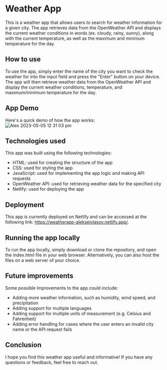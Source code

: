 # Weather App

This is a weather app that allows users to search for weather information for a given city. The app retrieves data from the OpenWeather API and displays the current weather conditions in words (ex. cloudy, rainy, sunny), along with the current temperature, as well as the maximum and minimum temperature for the day.

## How to use
To use the app, simply enter the name of the city you want to check the weather for into the input field and press the "Enter" button on your device. The app will then retrieve weather data from the OpenWeather API and display the current weather conditions, temperature, and maximum/minimum temperature for the day.

## App Demo

Here's a quick demo of how the app works:
![Alex 2023-05-05 12 31 03 pm](https://user-images.githubusercontent.com/90598699/235834296-32b37c11-99a3-4405-b26e-648abee50243.gif)


## Technologies used
This app was built using the following technologies:

- HTML: used for creating the structure of the app
- CSS: used for styling the app
- JavaScript: used for implementing the app logic and making API requests
- OpenWeather API: used for retrieving weather data for the specified city
- Netlify: used for deploying the app

## Deployment
This app is currently deployed on Netlify and can be accessed at the following link: https://weatherapp-alekseivlasov.netlify.app/.

## Running the app locally
To run the app locally, simply download or clone the repository, and open the index.html file in your web browser. Alternatively, you can also host the files on a web server of your choice.

## Future improvements
Some possible improvements to the app could include:

- Adding more weather information, such as humidity, wind speed, and precipitation
- Adding support for multiple languages
- Adding support for multiple units of measurement (e.g. Celsius and Fahrenheit)
- Adding error handling for cases where the user enters an invalid city name or the API request fails

## Conclusion
I hope you find this weather app useful and informative! If you have any questions or feedback, feel free to reach out.
